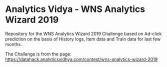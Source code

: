 # Analytics Vidya - WNS Analytics Wizard 2019
Repository for the WNS Analytics Wizard 2019 Challenge based on Ad-click prediction on the basis of History logs, Item data and Train data for last few months.

The Challenge is from the page:
https://datahack.analyticsvidhya.com/contest/wns-analytics-wizard-2019


